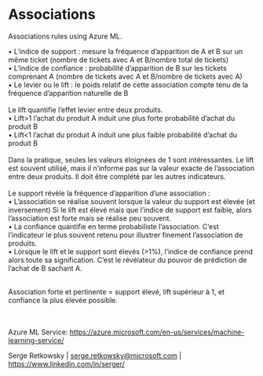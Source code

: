 # Associations

Associations rules using Azure ML.

•	L’indice de support : mesure la fréquence d’apparition de A et B sur un même ticket (nombre de tickets avec A et B/nombre total de tickets)<br>
•	L’indice de confiance : probabilité d’apparition de B sur les tickets comprenant A (nombre de tickets avec A et B/nombre de tickets avec A)<br>
•	Le levier ou le lift : le poids relatif de cette association compte tenu de la fréquence d’apparition naturelle de B<br>
<br>
Le lift quantifie l’effet levier entre deux produits.<br>
•	Lift>1 l’achat du produit A induit une plus forte probabilité d’achat du produit B<br>
•	Lift<1 l’achat du produit A induit une plus faible probabilité d’achat du produit B<br>
<br>
Dans la pratique, seules les valeurs éloignées de 1 sont intéressantes.
Le lift est souvent utilisé, mais il n’informe pas sur la valeur exacte de l’association entre deux produits. Il doit être complété par les autres indicateurs.
<br><br>
Le support révèle la fréquence d’apparition d’une association :<br>
•	L’association se réalise souvent lorsque la valeur du support est élevée (et inversement) Si le lift est élevé mais que l’indice de support est faible, alors l’association est forte mais se réalise peu souvent.<br>
•	La confiance quantifie en terme probabiliste l’association. C’est l’indicateur le plus souvent retenu pour illustrer finement l’association de produits.<br>
•	Lorsque le lift et le support sont élevés (>1%), l’indice de confiance prend alors toute sa signification. C’est le révélateur du pouvoir de prédiction de l’achat de B sachant A.<br><br>

Association forte et pertinente = support élevé, lift supérieur à 1, et confiance la plus élevée possible.<br>
<br><br>

Azure ML Service: https://azure.microsoft.com/en-us/services/machine-learning-service/

Serge Retkowsky | serge.retkowsky@microsoft.com | https://www.linkedin.com/in/serger/
